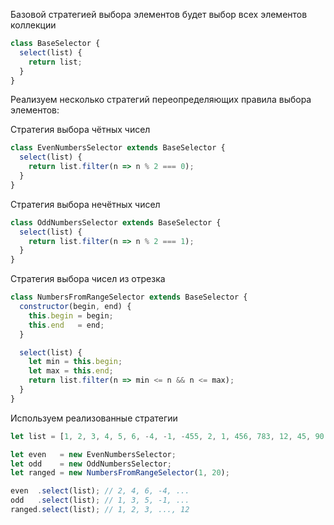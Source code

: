 Базовой стратегией выбора элементов будет выбор всех элементов коллекции
```javascript
class BaseSelector {
  select(list) {
    return list;
  }
}
```

Реализуем несколько стратегий переопределяющих правила выбора элементов:

Стратегия выбора чётных чисел
```javascript
class EvenNumbersSelector extends BaseSelector {
  select(list) {
    return list.filter(n => n % 2 === 0);
  }
}
```

Стратегия выбора нечётных чисел
```javascript
class OddNumbersSelector extends BaseSelector {
  select(list) {
    return list.filter(n => n % 2 === 1);
  }
}
```

Стратегия выбора чисел из отрезка
```javascript
class NumbersFromRangeSelector extends BaseSelector {
  constructor(begin, end) {
    this.begin = begin;
    this.end   = end;
  }

  select(list) {
    let min = this.begin;
    let max = this.end;
    return list.filter(n => min <= n && n <= max);
  }
}

```

Используем реализованные стратегии
```javascript
let list = [1, 2, 3, 4, 5, 6, -4, -1, -455, 2, 1, 456, 783, 12, 45, 90, 24] ;

let even   = new EvenNumbersSelector;
let odd    = new OddNumbersSelector;
let ranged = new NumbersFromRangeSelector(1, 20);

even  .select(list); // 2, 4, 6, -4, ...
odd   .select(list); // 1, 3, 5, -1, ...
ranged.select(list); // 1, 2, 3, ..., 12
```